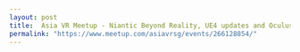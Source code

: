 ```yaml
---
layout: post
title:  Asia VR Meetup - Niantic Beyond Reality, UE4 updates and Oculus Connect 6 sharing
permalink: "https://www.meetup.com/asiavrsg/events/266128854/"
---
```

